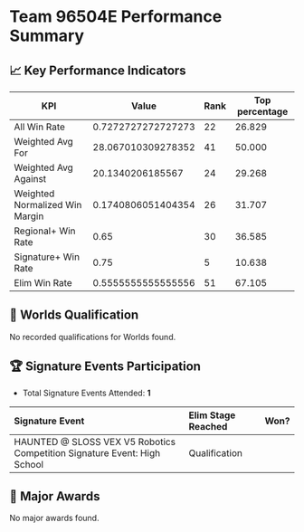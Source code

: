 # Team 96504E Performance Summary

## 📈 Key Performance Indicators
| KPI | Value | Rank | Top percentage |
| --- | ----- | ---- | ----- |
| All Win Rate | 0.7272727272727273 | 22 | 26.829 |
| Weighted Avg For | 28.067010309278352 | 41 | 50.000 |
| Weighted Avg Against | 20.1340206185567 | 24 | 29.268 |
| Weighted Normalized Win Margin | 0.1740806051404354 | 26 | 31.707 |
| Regional+ Win Rate | 0.65 | 30 | 36.585 |
| Signature+ Win Rate | 0.75 | 5 | 10.638 |
| Elim Win Rate | 0.5555555555555556 | 51 | 67.105 |


## 🎯 Worlds Qualification
No recorded qualifications for Worlds found.

## 🏆 Signature Events Participation
- Total Signature Events Attended: **1**

| Signature Event | Elim Stage Reached | Won? |
|:----------------|:-------------------|:----|
| HAUNTED @ SLOSS VEX V5 Robotics Competition Signature Event: High School | Qualification |  |


## 🥇 Major Awards
No major awards found.

